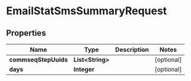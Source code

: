 

# EmailStatSmsSummaryRequest


## Properties

| Name | Type | Description | Notes |
|------------ | ------------- | ------------- | -------------|
|**commseqStepUuids** | **List&lt;String&gt;** |  |  [optional] |
|**days** | **Integer** |  |  [optional] |



